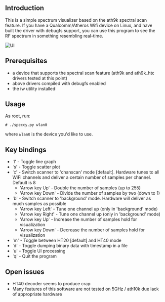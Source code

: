 ## Introduction

This is a simple spectrum visualizer based on the ath9k spectral scan feature.
If you have a Qualcomm/Atheros Wifi device on Linux, and have built the
driver with debugfs support, you can use this program to see the RF spectrum
in something resembling real-time.

![UI](http://bobcopeland.com/images/lj/speccy-anim.gif)

## Prerequisites

 * a device that supports the spectral scan feature (ath9k and ath9k\_htc
   drivers tested at this point)
 * above drivers compiled with debugfs enabled
 * the iw utility installed

## Usage

As root, run:
```
# ./speccy.py wlan0
```
where ```wlan0``` is the device you'd like to use.

## Key bindings

 * 'l' - Toggle line graph
 * 's' - Toggle scatter plot
 * 'c' - Switch scanner to 'chanscan' mode [default]. Hardware tunes to all WiFi channels and deliver a certain number of samples per channel. Default is 8
   * 'Arrow key Up' - Double the number of samples (up to 255)
   * 'Arrow key Down' - Divide the number of samples by two (down to 1)
 * 'b' - Switch scanner to 'background' mode. Hardware will deliver as much samples as possible
   * 'Arrow key Left' - Tune one channel up (only in 'background' mode)
   * 'Arrow key Right' - Tune one channel up (only in 'background' mode)
   * 'Arrow key Up' - Increase the number of samples hold for visualization
   * 'Arrow key Down' - Decrease the number of samples hold for visualization
 * 'm' - Toggle between HT20 [default] and HT40 mode
 * 'd' - Toggle dumping binary data with timestamp in a file
 * 'u' - Toggle UI processing
 * 'q' - Quit the program

## Open issues

 * HT40 decoder seems to produce crap
 * Many features of this software are not tested on 5GHz / ath10k due lack of appropriate hardware
